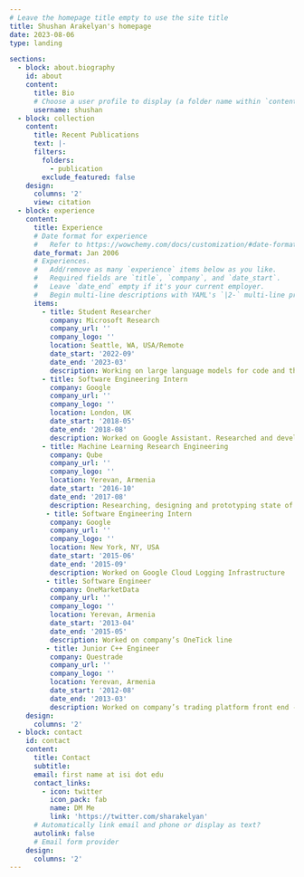 ```yaml
---
# Leave the homepage title empty to use the site title
title: Shushan Arakelyan's homepage
date: 2023-08-06
type: landing

sections:
  - block: about.biography
    id: about
    content:
      title: Bio
      # Choose a user profile to display (a folder name within `content/authors/`)
      username: shushan
  - block: collection
    content:
      title: Recent Publications
      text: |-
      filters:
        folders:
          - publication
        exclude_featured: false
    design:
      columns: '2'
      view: citation
  - block: experience
    content:
      title: Experience
      # Date format for experience
      #   Refer to https://wowchemy.com/docs/customization/#date-format
      date_format: Jan 2006
      # Experiences.
      #   Add/remove as many `experience` items below as you like.
      #   Required fields are `title`, `company`, and `date_start`.
      #   Leave `date_end` empty if it's your current employer.
      #   Begin multi-line descriptions with YAML's `|2-` multi-line prefix.
      items:
        - title: Student Researcher
          company: Microsoft Research
          company_url: ''
          company_logo: ''
          location: Seattle, WA, USA/Remote
          date_start: '2022-09'
          date_end: '2023-03'
          description: Working on large language models for code and their generalization. The resulting paper is currently under review.
        - title: Software Engineering Intern
          company: Google
          company_url: ''
          company_logo: ''
          location: London, UK
          date_start: '2018-05'
          date_end: '2018-08'
          description: Worked on Google Assistant. Researched and developed methods for descriptions of user profiles for use with recommender systems. The resulting paper appeared in SIGIR'19.
        - title: Machine Learning Research Engineering
          company: Qube
          company_url: ''
          company_logo: ''
          location: Yerevan, Armenia
          date_start: '2016-10'
          date_end: '2017-08'
          description: Researching, designing and prototyping state of the art algorithms for computer graphics, image processing, 3D optimization and face reenactment from RGB input.
         - title: Software Engineering Intern
          company: Google
          company_url: ''
          company_logo: ''
          location: New York, NY, USA
          date_start: '2015-06'
          date_end: '2015-09'
          description: Worked on Google Cloud Logging Infrastructure
         - title: Software Engineer
          company: OneMarketData
          company_url: ''
          company_logo: ''
          location: Yerevan, Armenia
          date_start: '2013-04'
          date_end: '2015-05'
          description: Worked on company’s OneTick line
         - title: Junior C++ Engineer
          company: Questrade
          company_url: ''
          company_logo: ''
          location: Yerevan, Armenia
          date_start: '2012-08'
          date_end: '2013-03'
          description: Worked on company’s trading platform front end - a transaction processing application.
    design:
      columns: '2'
  - block: contact
    id: contact
    content:
      title: Contact
      subtitle:
      email: first name at isi dot edu
      contact_links:
        - icon: twitter
          icon_pack: fab
          name: DM Me
          link: 'https://twitter.com/sharakelyan'
      # Automatically link email and phone or display as text?
      autolink: false
      # Email form provider
    design:
      columns: '2'
---
```

